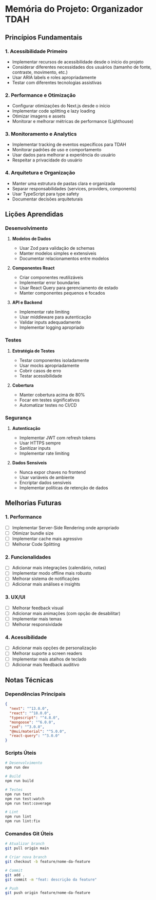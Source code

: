 # Memória do Projeto: Organizador TDAH

## Princípios Fundamentais

### 1. Acessibilidade Primeiro
- Implementar recursos de acessibilidade desde o início do projeto
- Considerar diferentes necessidades dos usuários (tamanho de fonte, contraste, movimento, etc.)
- Usar ARIA labels e roles apropriadamente
- Testar com diferentes tecnologias assistivas

### 2. Performance e Otimização
- Configurar otimizações do Next.js desde o início
- Implementar code splitting e lazy loading
- Otimizar imagens e assets
- Monitorar e melhorar métricas de performance (Lighthouse)

### 3. Monitoramento e Analytics
- Implementar tracking de eventos específicos para TDAH
- Monitorar padrões de uso e comportamento
- Usar dados para melhorar a experiência do usuário
- Respeitar a privacidade do usuário

### 4. Arquitetura e Organização
- Manter uma estrutura de pastas clara e organizada
- Separar responsabilidades (services, providers, components)
- Usar TypeScript para type safety
- Documentar decisões arquiteturais

## Lições Aprendidas

### Desenvolvimento
1. **Modelos de Dados**
   - Usar Zod para validação de schemas
   - Manter modelos simples e extensíveis
   - Documentar relacionamentos entre modelos

2. **Componentes React**
   - Criar componentes reutilizáveis
   - Implementar error boundaries
   - Usar React Query para gerenciamento de estado
   - Manter componentes pequenos e focados

3. **API e Backend**
   - Implementar rate limiting
   - Usar middleware para autenticação
   - Validar inputs adequadamente
   - Implementar logging apropriado

### Testes
1. **Estratégia de Testes**
   - Testar componentes isoladamente
   - Usar mocks apropriadamente
   - Cobrir casos de erro
   - Testar acessibilidade

2. **Cobertura**
   - Manter cobertura acima de 80%
   - Focar em testes significativos
   - Automatizar testes no CI/CD

### Segurança
1. **Autenticação**
   - Implementar JWT com refresh tokens
   - Usar HTTPS sempre
   - Sanitizar inputs
   - Implementar rate limiting

2. **Dados Sensíveis**
   - Nunca expor chaves no frontend
   - Usar variáveis de ambiente
   - Encriptar dados sensíveis
   - Implementar políticas de retenção de dados

## Melhorias Futuras

### 1. Performance
- [ ] Implementar Server-Side Rendering onde apropriado
- [ ] Otimizar bundle size
- [ ] Implementar cache mais agressivo
- [ ] Melhorar Code Splitting

### 2. Funcionalidades
- [ ] Adicionar mais integrações (calendário, notas)
- [ ] Implementar modo offline mais robusto
- [ ] Melhorar sistema de notificações
- [ ] Adicionar mais análises e insights

### 3. UX/UI
- [ ] Melhorar feedback visual
- [ ] Adicionar mais animações (com opção de desabilitar)
- [ ] Implementar mais temas
- [ ] Melhorar responsividade

### 4. Acessibilidade
- [ ] Adicionar mais opções de personalização
- [ ] Melhorar suporte a screen readers
- [ ] Implementar mais atalhos de teclado
- [ ] Adicionar mais feedback auditivo

## Notas Técnicas

### Dependências Principais
```json
{
  "next": "^13.0.0",
  "react": "^18.0.0",
  "typescript": "^4.8.0",
  "mongoose": "^6.0.0",
  "zod": "^3.0.0",
  "@mui/material": "^5.0.0",
  "react-query": "^3.0.0"
}
```

### Scripts Úteis
```bash
# Desenvolvimento
npm run dev

# Build
npm run build

# Testes
npm run test
npm run test:watch
npm run test:coverage

# Lint
npm run lint
npm run lint:fix
```

### Comandos Git Úteis
```bash
# Atualizar branch
git pull origin main

# Criar nova branch
git checkout -b feature/nome-da-feature

# Commit
git add .
git commit -m "feat: descrição da feature"

# Push
git push origin feature/nome-da-feature
``` 